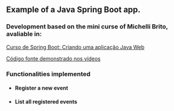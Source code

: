 ## Example of a Java Spring Boot app.

### Development based on the mini curse of Michelli Brito, avaliable in:

[Curso de Spring Boot: Criando uma aplicação Java Web](https://www.youtube.com/playlist?list=PL8iIphQOyG-DHLpEx1TPItqJamy08fs1D)

[Código fonte demonstrado nos vídeos](https://github.com/MichelliBrito/cursospringboot)

### Functionalities implemented
- #### Register a new event
- #### List all registered events
